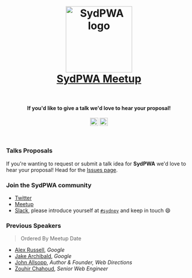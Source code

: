 <h1 align="center">
<a href="https://www.meetup.com/Sydney-Progressive-Web-Apps-SydPWA/" target="_blank">
    <img src="https://github.com/zouhir/talks/blob/master/media/sydpwa_logo.png?raw=true" alt="SydPWA logo" width="180" />
<br>
SydPWA Meetup
</a>
<br>
<br>
</h1>


<h4 align="center">If you'd like to give a talk we'd love to hear your proposal!</h4>

<p align="center">
    <img src="https://github.com/zouhir/talks/blob/master/media/women_who_code_badge.png?raw=true" alt="Supporting Women Who Code" height="22" />
    <img src="https://github.com/zouhir/talks/blob/master/media/first_time_speaker_badge.png?raw=true" alt="Supporting 1st Time Speakers" height="22" />
</p>
<br>

### Talks Proposals
If you're wanting to request or submit a talk idea for **SydPWA** we'd love to hear your proposal! Head for the [Issues page](https://github.com/SydPWA/talks/issues/new).


### Join the SydPWA community  
* [Twitter](https://twitter.com/sydpwa)
* [Meetup](https://www.meetup.com/Sydney-Progressive-Web-Apps-SydPWA/)
* [Slack](https://now-examples-slackin-lmccajoxrq.now.sh/), please introduce yourself at [`#sydney`](https://pwaworld.slack.com/messages/C5RQ3G6JX) and keep in touch :smile:


### Previous Speakers

> Ordered By Meetup Date

- [Alex Russell](https://twitter.com/slightlylate), _Google_
- [Jake Archibald](https://twitter.com/jaffathecake), _Google_
- [John Allsopp](https://twitter.com/johnallsopp), _Author & Founder, Web Directions_
- [Zouhir Chahoud](https://twitter.com/_zouhir), _Senior Web Engineer_

